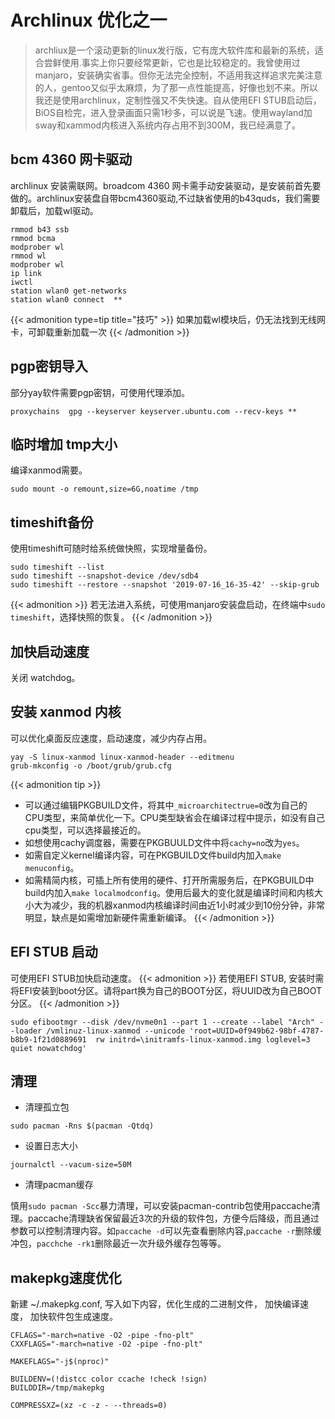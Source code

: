 # Archlinux 优化之一

>archliux是一个滚动更新的linux发行版，它有庞大软件库和最新的系统，适合尝鲜使用.事实上你只要经常更新，它也是比较稳定的。我曾使用过manjaro，安装确实省事。但你无法完全控制，不适用我这样追求完美注意的人，gentoo又似乎太麻烦，为了那一点性能提高，好像也划不来。所以我还是使用archlinux，定制性强又不失快速。自从使用EFI STUB启动后，BiOS自检完，进入登录画面只需1秒多，可以说是飞速。使用wayland加sway和xammod内核进入系统内存占用不到300M，我已经满意了。


## bcm 4360 网卡驱动
archlinux 安装需联网。broadcom 4360 网卡需手动安装驱动，是安装前首先要做的。archlinux安装盘自带bcm4360驱动,不过缺省使用的b43quds，我们需要卸载后，加载wl驱动。
```
rmmod b43 ssb
rmmod bcma
modprober wl
rmmod wl
modprober wl 
ip link
iwctl
station wlan0 get-networks
station wlan0 connect  **
```
{{< admonition type=tip title="技巧" >}}
如果加载wl模块后，仍无法找到无线网卡，可卸载重新加载一次
{{< /admonition >}}

## pgp密钥导入
部分yay软件需要pgp密钥，可使用代理添加。
```
proxychains  gpg --keyserver keyserver.ubuntu.com --recv-keys **
```
## 临时增加 tmp大小
编译xanmod需要。
```
sudo mount -o remount,size=6G,noatime /tmp
```
## timeshift备份

使用timeshift可随时给系统做快照，实现增量备份。
```
sudo timeshift --list
sudo timeshift --snapshot-device /dev/sdb4
sudo timeshift --restore --snapshot '2019-07-16_16-35-42' --skip-grub
```
{{< admonition >}}
若无法进入系统，可使用manjaro安装盘启动，在终端中`sudo timeshift`，选择快照的恢复。
{{< /admonition >}}
## 加快启动速度
   关闭 watchdog。
## 安装 xanmod 内核
可以优化桌面反应速度，启动速度，减少内存占用。
```
yay -S linux-xanmod linux-xanmod-header --editmenu
grub-mkconfig -o /boot/grub/grub.cfg
```
{{< admonition tip >}}
* 可以通过编辑PKGBUILD文件，将其中`_microarchitectrue=0`改为自己的CPU类型，来简单优化一下。CPU类型缺省会在编译过程中提示，如没有自己cpu类型，可以选择最接近的。
* 如想使用cachy调度器，需要在PKGBUULD文件中将`cachy=no`改为`yes`。
* 如需自定义kernel编译内容，可在PKGBUILD文件build内加入`make menuconfig`。
* 如需精简内核，可插上所有使用的硬件、打开所需服务后，在PKGBUILD中build内加入`make localmodconfig`。使用后最大的变化就是编译时间和内核大小大为减少，我的机器xanmod内核编译时间由近1小时减少到10份分钟，非常明显，缺点是如需增加新硬件需重新编译。
{{< /admonition >}}
## EFI STUB 启动
可使用EFI STUB加快启动速度。
{{< admonition >}}
若使用EFI STUB, 安装时需将EFI安装到boot分区。请将part换为自己的BOOT分区，将UUID改为自己BOOT分区。
{{< /admonition >}}

```
sudo efibootmgr --disk /dev/nvme0n1 --part 1 --create --label "Arch" --loader /vmlinuz-linux-xanmod --unicode 'root=UUID=0f949b62-98bf-4787-b8b9-1f21d0889691  rw initrd=\initramfs-linux-xanmod.img loglevel=3 quiet nowatchdog'

```
## 清理
- 清理孤立包
```
sudo pacman -Rns $(pacman -Qtdq)
```
- 设置日志大小
```
journalctl --vacum-size=50M
```
- 清理pacman缓存

慎用`sudo pacman -Scc`暴力清理，可以安装pacman-contrib包使用paccache清理。paccache清理缺省保留最近3次的升级的软件包，方便今后降级，而且通过参数可以控制清理内容。如`paccache -d`可以先查看删除内容,`paccache -r`删除缓冲包，`pacchche -rk1`删除最近一次升级外缓存包等等。
## makepkg速度优化
新建 ~/.makepkg.conf, 写入如下内容，优化生成的二进制文件， 加快编译速度， 加快软件包生成速度。
```
CFLAGS="-march=native -O2 -pipe -fno-plt"
CXXFLAGS="-march=native -O2 -pipe -fno-plt"

MAKEFLAGS="-j$(nproc)"

BUILDENV=(!distcc color ccache !check !sign)
BUILDDIR=/tmp/makepkg

COMPRESSXZ=(xz -c -z - --threads=0)
```

